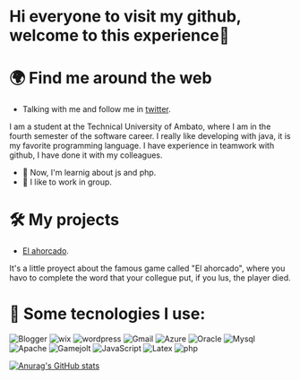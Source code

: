 # Hi everyone to visit my github, welcome to this experience👋

# 🌍 Find me around the web 
* Talking with me and follow me in [twitter](https://mobile.twitter.com/mateojosparede2).

I am a student at the Technical University of Ambato, where I am in the fourth semester of the software career. I really like developing with java, it is my favorite programming language. I have experience in teamwork with github, I have done it with my colleagues.
  - 🌱  Now, I'm learnig about js and php.
  - 🤔 I like to work in group.
  
# 🛠️ My projects
* [El ahorcado](https://github.com/Grupo6sw/ProyectoMyC).

It's a little proyect about the famous game called "El ahorcado", where you havo to complete the word that your collegue put, if you lus, the player died.

# 🎯 Some tecnologies I use:
![Blogger](https://img.shields.io/badge/Blogger-FF5722?style=for-the-badge&logo=blogger&logoColor=white)
![wix](https://img.shields.io/badge/Wix-000?style=for-the-badge&logo=wix&logoColor=white)
![wordpress](https://img.shields.io/badge/Wordpress-21759B?style=for-the-badge&logo=wordpress&logoColor=white)
![Gmail](https://img.shields.io/badge/Gmail-D14836?style=for-the-badge&logo=gmail&logoColor=white)
![Azure](https://img.shields.io/badge/Azure_DevOps-0078D7?style=for-the-badge&logo=azure-devops&logoColor=white)
![Oracle](https://img.shields.io/badge/Oracle-F80000?style=for-the-badge&logo=oracle&logoColor=black)
![Mysql](https://img.shields.io/badge/MySQL-005C84?style=for-the-badge&logo=mysql&logoColor=white)
![Apache](https://img.shields.io/badge/Apache-D22128?style=for-the-badge&logo=Apache&logoColor=white)
![Gamejolt](https://img.shields.io/badge/Game%20Jolt-CCFF00?style=for-the-badge&logo=Game%20Jolt&logoColor=white)
![JavaScript](https://img.shields.io/badge/JavaScript-323330?style=for-the-badge&logo=javascript&logoColor=F7DF1E)
![Latex](https://img.shields.io/badge/LaTeX-47A141?style=for-the-badge&logo=LaTeX&logoColor=white)
![php](https://img.shields.io/badge/PHP-777BB4?style=for-the-badge&logo=php&logoColor=white)




[![Anurag's GitHub stats](https://github-readme-stats.vercel.app/api?username=Matoxgame10)](https://github.com/anuraghazra/github-readme-stats)
